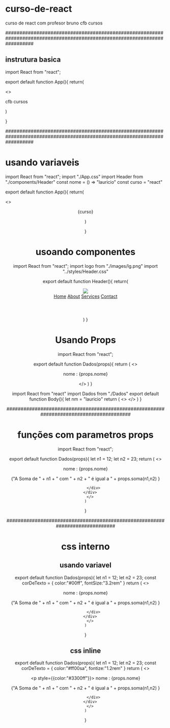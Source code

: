 # curso-de-react
curso de react com profesor bruno cfb cursos

##########################################################################################################################


## instrutura basica 

import React from "react";

export default function App(){
return(

<>
<p>
  cfb cursos
</p>
</>

)

}

##########################################################################################################################



# usando variaveis 

import React from "react";
import "./App.css"
import Header  from "./components/Header"
const nome = () => "lauricio"
const curso = "react"


export default function App(){
return(

<>
<Header/>
<p>
  {curso}
</p>
</>


)

}



# usoando componentes 

import React from "react";
import logo from "./images/lg.png"
import "../styles/Header.css"

export default function Header(){
return(
    <header className="header__container">
        <img className="logo" src={logo}/>
        <nav>
            <a className="link" href="#">Home</a>
            <a className="link" href="#">About</a>
            <a className="link" href="#">Services</a>
            <a className="link" href="#">Contact</a>
        </nav>
    </header>
)
}


# Usando Props 

import React from "react";

export default function Dados(props){
    return (
        <>
        <div className="dados__container">
           <div className="dados__conraner__subcard">
               <p> nome : {props.nome}</p>
           </div>
        </div>
        </>
    )
}


import React from "react"
import Dados from "./Dados"
export default function Body(){
    let nm = "lauricio"
    return (
        <>
        <Dados    nome = {nm}  />
        </>
    )
}


########################################################################################

# funções com parametros props

import React from "react";

export default function Dados(props){
  let n1 = 12;
  let n2 =  23;
    return (
        <>
        <div className="dados__container">
           <div className="dados__conraner__subcard">
               <p> nome : {props.nome}</p>
               <p> {"A Soma de " + n1 + " com " + n2 + " é igual a " + props.soma(n1,n2) }</p>
               
           </div>
        </div>
        </>
    )
}


#############################################################################

# css interno 

## usando variavel

export default function Dados(props){
  let n1 = 12;
  let n2 =  23;
  const corDeTexto = {
    color:"#00ff",
    fontSize:"3.2rem"
  }
    return (
        <>
        <div className="dados__container">
           <div className="dados__conraner__subcard">
               <p style={corDeTexto}> nome : {props.nome}</p>
               <p> {"A Soma de " + n1 + " com " + n2 + " é igual a " + props.soma(n1,n2) }</p>
               
           </div>
        </div>
        </>
    )
}


## css inline

export default function Dados(props){
  let n1 = 12;
  let n2 =  23;
  const corDeTexto = {
    color:"#ff00sa",
    fontize:"1.2rem"
  }
    return (
        <>
        <div className="dados__container">
           <div className="dados__conraner__subcard">
               <p style={{color:"#3300ff"}}> nome : {props.nome}</p>
               <p> {"A Soma de " + n1 + " com " + n2 + " é igual a " + props.soma(n1,n2) }</p>
               
           </div>
        </div>
        </>
    )
}